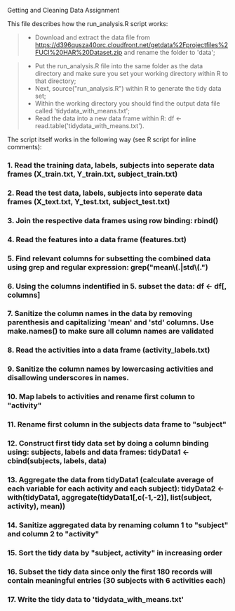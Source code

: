 Getting and Cleaning Data Assignment



This file describes how the run_analysis.R script works:


> *   Download and extract the data file from https://d396qusza40orc.cloudfront.net/getdata%2Fprojectfiles%2FUCI%20HAR%20Dataset.zip and rename the folder to 'data';

> *   Put the run_analysis.R file into the same folder as the data directory and make sure you set your working directory within R to that directory; 
> *   Next, source("run_analysis.R") within R to generate the tidy data set;
> *   Within the working directory you should find the output data file called 'tidydata_with_means.txt';
> *   Read the data into a new data frame within R: df <- read.table('tidydata_with_means.txt'). 
   
The script itself works in the following way (see R script for inline comments):
### 1.  Read the training data, labels, subjects into seperate data frames (X_train.txt, Y_train.txt, subject_train.txt)
### 2.  Read the test data, labels, subjects into seperate data frames (X_text.txt, Y_test.txt, subject_test.txt)
### 3.  Join the respective data frames using row binding: rbind()
### 4.  Read the features into a data frame (features.txt)
### 5.  Find relevant columns for subsetting the combined data using grep and regular expression: grep("mean\\(.|std\\(.")
### 6.  Using the columns indentified in 5. subset the data: df <- df[, columns]
### 7.  Sanitize the column names in the data by removing parenthesis and capitalizing 'mean' and 'std' columns. Use make.names() to make sure all column names are validated
### 8.  Read the activities into a data frame (activity_labels.txt)
### 9.  Sanitize the column names by lowercasing activities and disallowing underscores in names.
### 10.  Map labels to activities and rename first column to "activity"
### 11.  Rename first column in the subjects data frame to "subject"
### 12.  Construct first tidy data set by doing a column binding using: subjects, labels and data frames: tidyData1 <- cbind(subjects, labels, data)
### 13.  Aggregate the data from tidyData1 (calculate average of each variable for each activity and each subject): tidyData2 <- with(tidyData1, aggregate(tidyData1[,c(-1,-2)], list(subject, activity), mean))
### 14.  Sanitize aggregated data by renaming column 1 to "subject" and column 2 to "activity"
### 15.  Sort the tidy data by "subject, activity" in increasing order
### 16.  Subset the tidy data since only the first 180 records will contain meaningful entries (30 subjects with 6 activities each)
### 17.  Write the tidy data to 'tidydata_with_means.txt'
